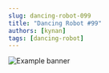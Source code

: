 ```yaml
---
slug: dancing-robot-099
title: "Dancing Robot #99"
authors: [kynan]
tags: [dancing-robot]
---
```


![Example banner](/img/stories/dancing-robot/099.PNG)
